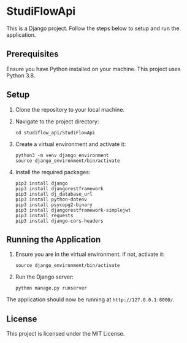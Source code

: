 # StudiFlowApi

This is a Django project. Follow the steps below to setup and run the application.

## Prerequisites

Ensure you have Python installed on your machine. This project uses Python 3.8.

## Setup

1. Clone the repository to your local machine.

2. Navigate to the project directory:
    ```
    cd studiflow_api/StudiFlowApi
    ```

3. Create a virtual environment and activate it:
    ```
    python3 -m venv django_environment
    source django_environment/bin/activate
    ```

4. Install the required packages:
    ```
    pip3 install django
    pip3 install djangorestframework
    pip3 install dj_database_url
    pip3 install python-dotenv
    pip3 install psycopg2-binary
    pip3 install djangorestframework-simplejwt
    pip3 install requests
    pip3 install django-cors-headers
    ```

## Running the Application

1. Ensure you are in the virtual environment. If not, activate it:
    ```
    source django_environment/bin/activate
    ```

2. Run the Django server:
    ```
    python manage.py runserver
    ```

The application should now be running at `http://127.0.0.1:8000/`.

## License

This project is licensed under the MIT License.